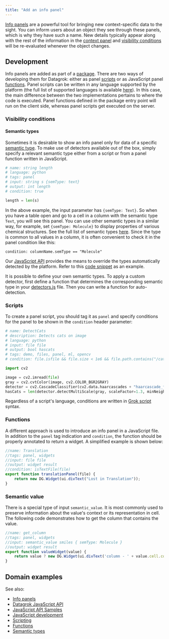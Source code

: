 ```yaml
---
title: "Add an info panel"
---
```


[Info panels](../../datagrok/navigation/panels/info-panels.md) are a powerful tool for bringing
new context-specific data to the sight. You can inform users about an object
they see through these panels, which is why they have such a name. New details
typically appear along with the rest of the information in the [context panel](../../datagrok/navigation/panels/panels.md#context-panel) and [visibility conditions](#visibility-conditions) will be re-evaluated whenever the object
changes.

## Development

Info panels are added as part of a [package](../develop.md). There are two ways
of developing them for Datagrok: either as panel
[scripts](../../compute/scripting/scripting.mdx) or as JavaScript panel
[functions](../../datagrok/concepts/functions/functions.md). Panel scripts can be written
in any language supported by the platform (the full list of supported languages
is available [here](../../compute/compute.md#functions-and-cross-language-support)). In this
case, the main difference between the two implementations pertains to where the
code is executed. Panel functions defined in the package entry point will run on
the client side, whereas panel scripts get executed on the server.

### Visibility conditions

#### Semantic types

Sometimes it is desirable to show an info panel only for data of a specific
[semantic type](../../govern/catalog/semantic-types.md). To make use of detectors
available out of the box, simply specify a relevant semantic type either from a
script or from a panel function written in JavaScript.

```python
# name: string length
# language: python
# tags: panel
# input: string s {semType: text}
# output: int length
# condition: true

length = len(s)
```

In the above example, the input parameter has `{semType: Text}`. So when you
have a table open and go to a cell in a column with the semantic type `Text`,
you will see this panel. You can use other semantic types in a similar way, for
example, set `{semType: Molecule}` to display properties of various chemical
structures. See the full list of semantic types
[here](../../govern/catalog/semantic-types.md#automatic-semantic-type-detection).
Since the type is common to all values in a column, it is often convenient to
check it in the panel condition like this:

```Grok Script
condition: columnName.semType == "Molecule"
```

Our [JavaScript API](../packages/js-api.md) provides the means to override the types
automatically detected by the platform. Refer to this [code
snippet](https://public.datagrok.ai/js/samples/data-frame/semantic-type-detection)
as an example.

It is possible to define your own semantic types. To apply a custom detector,
first define a function that determines the corresponding semantic type in your
[detectors.js](../develop.md#package-structure) file. Then you can write a
function for auto-detection<!--, as done in our demo package [Pedometer](https://github.com/datagrok-ai/public/tree/master/packages/Pedometer) -->.

### Scripts

To create a panel script, you should tag it as `panel` and specify conditions
for the panel to be shown in the `condition` header parameter:

```python
# name: DetectCats
# description: Detects cats on image
# language: python
# input: file file
# output: bool hascats
# tags: demo, files, panel, ml, opencv
# condition: file.isfile && file.size < 1e6 && file.path.contains("/cats/") && (file.name.endsWith("jpg") || file.name.endswith("jpeg"))

import cv2

image = cv2.imread(file)
gray = cv2.cvtColor(image, cv2.COLOR_BGR2GRAY)
detector = cv2.CascadeClassifier(cv2.data.haarcascades + "haarcascade_frontalcatface.xml")
hasCats = len(detector.detectMultiScale(gray, scaleFactor=1.3, minNeighbors=3, minSize=(75, 75))) != 0
```

Regardless of a script's language, conditions are written in [Grok script](../under-the-hood/grok-script.md) syntax.

### Functions

A different approach is used to introduce an info panel in a JavaScript file. In
addition to the `panel` tag indication and `condition`, the function should be
properly annotated to return a widget. A simplified example is shown below:

```javascript
//name: Translation
//tags: panel, widgets
//input: file file
//output: widget result
//condition: isTextFile(file)
export function translationPanel(file) {
    return new DG.Widget(ui.divText("Lost in Translation"));
}
```

### Semantic value

There is a special type of input `semantic_value`. It is most commonly used to
preserve information about the value's context or its representation in cell.
The following code demonstrates how to get the column that contains the value.

```javascript
//name: get_column
//tags: panel, widgets
//input: semantic_value smiles { semType: Molecule }
//output: widget result
export function valueWidget(value) {
    return value ? new DG.Widget(ui.divText('column - ' + value.cell.column.name)) : new DG.Widget(ui.divText('value is empty'));
}
```

## Domain examples

See also:

* [Info panels](../../datagrok/navigation/panels/info-panels.md)
* [Datagrok JavaScript API](../packages/js-api.md)
* [JavaScript API
  Samples](https://public.datagrok.ai/js/samples/functions/info-panels/info-panels)
* [JavaScript development](../develop.md)
* [Scripting](../../compute/scripting/scripting.mdx)
* [Functions](../../datagrok/concepts/functions/functions.md)
* [Semantic types](../../govern/catalog/semantic-types.md)
